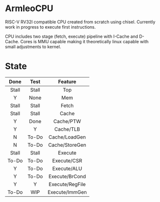# ArmleoCPU

RISC-V RV32I compatible CPU created from scratch using chisel. Currently work in progress to execute first instructions.

CPU includes two stage (fetch, execute) pipeline with I-Cache and D-Cache. Cores is MMU capable making it theoretically linux capable with small adjustments to kernel.

# State
|Done   |Test   |Feature        |
|:-----:|:-----:|:-------------:|
|Stall  |Stall  |Top            |
|Y      |None   |Mem            |
|Stall  |Stall  |Fetch          |
|Stall  |Stall  |Cache          |
|Y      |Done   |Cache/PTW      |
|Y      |Y      |Cache/TLB      |
|N      |To-Do  |Cache/LoadGen  |
|N      |To-Do  |Cache/StoreGen |
|Stall  |Stall  |Execute        |
|To-Do  |To-Do  |Execute/CSR    |
|Y      |To-Do  |Execute/ALU    |
|Y      |To-Do  |Execute/BrCond |
|Y      |Y      |Execute/RegFile|
|To-Do  |WIP    |Execute/ImmGen |
